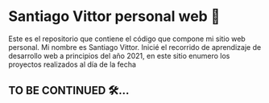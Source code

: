 # Santiago Vittor personal web 🧍

Este es el repositorio que contiene el código que compone mi sitio web personal. Mi nombre es Santiago Vittor.
Inicié el recorrido de aprendizaje de desarrollo web a principios del año 2021, en este sitio enumero los proyectos realizados al día de la fecha

## TO BE CONTINUED 🛠...